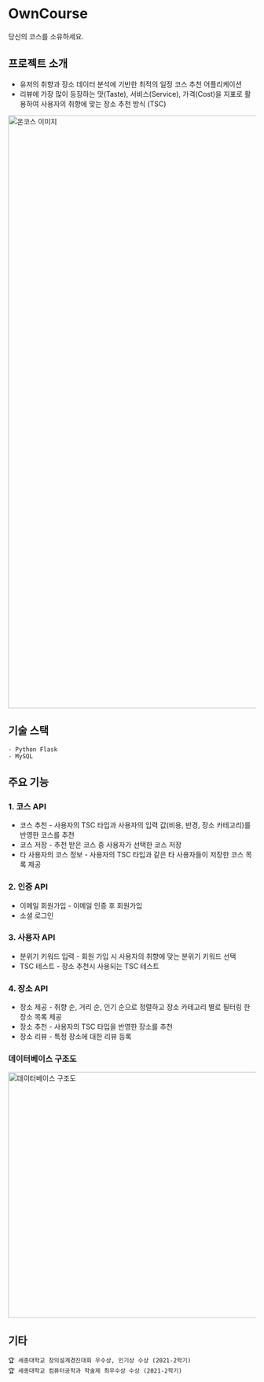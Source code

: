 # OwnCourse
당신의 코스를 소유하세요.
## 프로젝트 소개
- 유저의 취향과 장소 데이터 분석에 기반한 최적의 일정 코스 추천 어플리케이션 
- 리뷰에 가장 많이 등장하는 맛(Taste), 서비스(Service), 가격(Cost)을 지표로 활용하여 사용자의 취향에 맞는 장소 추천 방식 (TSC)

<img width="1206" alt="온코스 이미지" src="https://user-images.githubusercontent.com/39994337/166482595-f745e024-4244-44ce-bdd5-7b35151801e3.png">

## 기술 스택
    - Python Flask
    - MySQL
    
## 주요 기능
### 1. 코스 API
- 코스 추천 - 사용자의 TSC 타입과 사용자의 입력 값(비용, 반경, 장소 카테고리)를 반영한 코스를 추천 
- 코스 저장 - 추천 받은 코스 중 사용자가 선택한 코스 저장
- 타 사용자의 코스 정보 - 사용자의 TSC 타입과 같은 타 사용자들이 저장한 코스 목록 제공
### 2. 인증 API
- 이메일 회원가입 - 이메일 인증 후 회원가입
- 소셜 로그인
### 3. 사용자 API
- 분위기 키워드 입력 - 회원 가입 시 사용자의 취향에 맞는 분위기 키워드 선택
- TSC 테스트 - 장소 추천시 사용되는 TSC 테스트
### 4. 장소 API
- 장소 제공 - 취향 순, 거리 순, 인기 순으로 정렬하고 장소 카테고리 별로 필터링 한 장소 목록 제공
- 장소 추천 - 사용자의 TSC 타입을 반영한 장소를 추천
- 장소 리뷰 - 특정 장소에 대한 리뷰 등록
### 데이터베이스 구조도
<img width="700" height="500" alt="데이터베이스 구조도" src="https://user-images.githubusercontent.com/39994337/166485701-e48e936f-f3f5-4e5b-a99a-3434cd47ef76.png">

## 기타
    🏆 세종대학교 창의설계경진대회 우수상, 인기상 수상 (2021-2학기)
    🏆 세종대학교 컴퓨터공학과 학술제 최우수상 수상 (2021-2학기)
